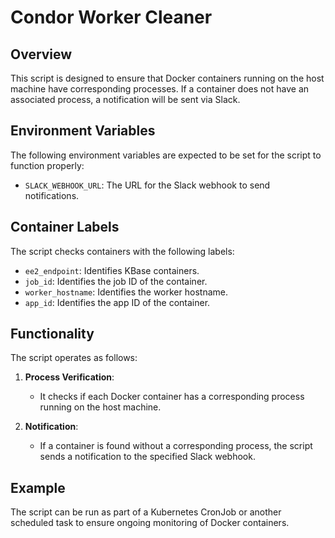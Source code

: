 # Condor Worker Cleaner

## Overview
This script is designed to ensure that Docker containers running on the host machine have corresponding processes. If a container does not have an associated process, a notification will be sent via Slack.

## Environment Variables
The following environment variables are expected to be set for the script to function properly:

- `SLACK_WEBHOOK_URL`: The URL for the Slack webhook to send notifications.

## Container Labels
The script checks containers with the following labels:

- `ee2_endpoint`: Identifies KBase containers.
- `job_id`: Identifies the job ID of the container.
- `worker_hostname`: Identifies the worker hostname.
- `app_id`: Identifies the app ID of the container.

## Functionality
The script operates as follows:

1. **Process Verification**: 
   - It checks if each Docker container has a corresponding process running on the host machine.

2. **Notification**:
   - If a container is found without a corresponding process, the script sends a notification to the specified Slack webhook.

## Example
The script can be run as part of a Kubernetes CronJob or another scheduled task to ensure ongoing monitoring of Docker containers.

